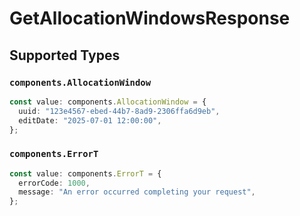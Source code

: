 # GetAllocationWindowsResponse


## Supported Types

### `components.AllocationWindow`

```typescript
const value: components.AllocationWindow = {
  uuid: "123e4567-ebed-44b7-8ad9-2306ffa6d9eb",
  editDate: "2025-07-01 12:00:00",
};
```

### `components.ErrorT`

```typescript
const value: components.ErrorT = {
  errorCode: 1000,
  message: "An error occurred completing your request",
};
```

